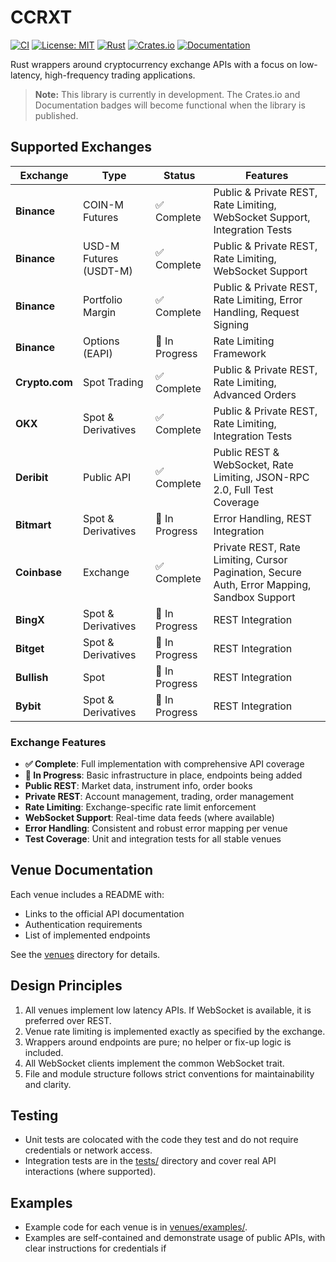 # CCRXT

[![CI](https://github.com/rosssaunders/ccrxt/actions/workflows/ci.yml/badge.svg)](https://github.com/rosssaunders/ccrxt/actions/workflows/ci.yml)
[![License: MIT](https://img.shields.io/badge/License-MIT-yellow.svg)](https://opensource.org/licenses/MIT)
[![Rust](https://img.shields.io/badge/rust-stable-brightgreen.svg)](https://www.rust-lang.org)
[![Crates.io](https://img.shields.io/crates/v/ccrxt.svg)](https://crates.io/crates/ccrxt)
[![Documentation](https://docs.rs/ccrxt/badge.svg)](https://docs.rs/ccrxt)

Rust wrappers around cryptocurrency exchange APIs with a focus on low-latency, high-frequency trading applications.

> **Note:** This library is currently in development. The Crates.io and Documentation badges will become functional when the library is published.

## Supported Exchanges

| Exchange       | Type                   | Status         | Features                                                                                    |
| -------------- | ---------------------- | -------------- | ------------------------------------------------------------------------------------------- |
| **Binance**    | COIN-M Futures         | ✅ Complete    | Public & Private REST, Rate Limiting, WebSocket Support, Integration Tests                  |
| **Binance**    | USD-M Futures (USDT-M) | ✅ Complete    | Public & Private REST, Rate Limiting, WebSocket Support                                     |
| **Binance**    | Portfolio Margin       | ✅ Complete    | Public & Private REST, Rate Limiting, Error Handling, Request Signing                       |
| **Binance**    | Options (EAPI)         | 🚧 In Progress | Rate Limiting Framework                                                                     |
| **Crypto.com** | Spot Trading           | ✅ Complete    | Public & Private REST, Rate Limiting, Advanced Orders                                       |
| **OKX**        | Spot & Derivatives     | ✅ Complete    | Public & Private REST, Rate Limiting, Integration Tests                                     |
| **Deribit**    | Public API             | ✅ Complete    | Public REST & WebSocket, Rate Limiting, JSON-RPC 2.0, Full Test Coverage                    |
| **Bitmart**    | Spot & Derivatives     | 🚧 In Progress | Error Handling, REST Integration                                                            |
| **Coinbase**   | Exchange               | ✅ Complete    | Private REST, Rate Limiting, Cursor Pagination, Secure Auth, Error Mapping, Sandbox Support |
| **BingX**      | Spot & Derivatives     | 🚧 In Progress | REST Integration                                                                            |
| **Bitget**     | Spot & Derivatives     | 🚧 In Progress | REST Integration                                                                            |
| **Bullish**    | Spot                   | 🚧 In Progress | REST Integration                                                                            |
| **Bybit**      | Spot & Derivatives     | 🚧 In Progress | REST Integration                                                                            |

### Exchange Features

- **✅ Complete**: Full implementation with comprehensive API coverage
- **🚧 In Progress**: Basic infrastructure in place, endpoints being added
- **Public REST**: Market data, instrument info, order books
- **Private REST**: Account management, trading, order management
- **Rate Limiting**: Exchange-specific rate limit enforcement
- **WebSocket Support**: Real-time data feeds (where available)
- **Error Handling**: Consistent and robust error mapping per venue
- **Test Coverage**: Unit and integration tests for all stable venues

## Venue Documentation

Each venue includes a README with:

- Links to the official API documentation
- Authentication requirements
- List of implemented endpoints

See the [venues](venues/) directory for details.

## Design Principles

1. All venues implement low latency APIs. If WebSocket is available, it is preferred over REST.
2. Venue rate limiting is implemented exactly as specified by the exchange.
3. Wrappers around endpoints are pure; no helper or fix-up logic is included.
4. All WebSocket clients implement the common WebSocket trait.
5. File and module structure follows strict conventions for maintainability and clarity.

## Testing

- Unit tests are colocated with the code they test and do not require credentials or network access.
- Integration tests are in the [tests/](tests/) directory and cover real API interactions (where supported).

## Examples

- Example code for each venue is in [venues/examples/](venues/examples/).
- Examples are self-contained and demonstrate usage of public APIs, with clear instructions for credentials if
